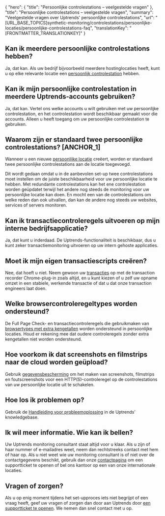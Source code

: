 {
  "hero": {
    "title": "Persoonlijke controlestations – veelgestelde vragen"
  },
  "title": "Persoonlijke controlestations – veelgestelde vragen",
  "summary": "Veelgestelde vragen over Uptrends' persoonlijke controlestations",
  "url": "[URL_BASE_TOPICS]synthetic-monitoring/controlestations/persoonlijke-locaties/persoonlijke-controlestations-faq",
  "translationKey": "[FRONTMATTER_TRANSLATIONKEY]"
}

## Kan ik meerdere persoonlijke controlestations hebben?

Ja, dat kan. Als uw bedrijf bijvoorbeeld meerdere hostinglocaties heeft, kunt u op elke relevante locatie een [persoonlijk controlestation]([LINK_URL_1]) hebben.

## Kan ik mijn persoonlijke controlestation in meerdere Uptrends-accounts gebruiken?

Ja, dat kan. Vertel ons welke accounts u wilt gebruiken met uw persoonlijke controlestation, en het controlestation wordt beschikbaar gemaakt voor die accounts. Alleen u heeft toegang om uw persoonlijke controlestation te gebruiken.

## Waarom zijn er standaard twee persoonlijke controlestations? [ANCHOR_1]

Wanneer u een nieuwe [persoonlijke locatie]([LINK_URL_2]) creëert, worden er standaard twee persoonlijke controlestations aan de locatie toegevoegd. 

Dit wordt gedaan omdat u in de aanbevolen set-up twee controlestations moet instellen om de juiste beschikbaarheid voor uw persoonlijke locatie te hebben. Met redundante controlestations kan het ene controlestation worden geüpdatet terwijl het andere nog steeds de monitoring voor uw persoonlijke locatie kan doen. En mocht een van de controlestations om welke reden dan ook uitvallen, dan kan de andere nog steeds uw websites, services of servers monitoren. 

## Kan ik transactiecontroleregels uitvoeren op mijn interne bedrijfsapplicatie?

Ja, dat kunt u inderdaad. De Uptrends-functionaliteit is beschikbaar, dus u kunt zeker transactiemonitoring uitvoeren op uw intern gehoste applicaties.

## Moet ik mijn eigen transactiescripts creëren?

Nee, dat hoeft u niet. Neem gewoon uw [transacties]([LINK_URL_3]) op met de transaction recorder Chrome-plug-in zoals altijd, en u kunt kiezen of u zelf uw opname omzet in een stabiele, werkende transactie of dat u dat onze transaction engineers laat doen.

## Welke browsercontroleregeltypes worden ondersteund?

De Full Page Check- en transactiecontroleregels die gebruikmaken van [browsertypes met extra kengetallen]([LINK_URL_4]) worden ondersteund in persoonlijke locaties. Houd er rekening mee dat oudere controleregels zonder extra kengetallen niet worden ondersteund.

## Hoe voorkom ik dat screenshots en filmstrips naar de cloud worden geüpload?

Gebruik [gegevensbescherming]([LINK_URL_5]) om het maken van screenshots, filmstrips en foutscreenshots voor een HTTP(S)-controleregel op de controlestations van uw persoonlijke locatie uit te schakelen. 

## Hoe los ik problemen op?

Gebruik de [Handleiding voor probleemoplossing]([LINK_URL_6]) in de Uptrends' knowledgebase.

## Ik wil meer informatie. Wie kan ik bellen?

Uw Uptrends monitoring consultant staat altijd voor u klaar. Als u zijn of haar nummer of e-mailadres weet, neem dan rechtstreeks contact met hem of haar op. Als u niet weet wie uw monitoring consultant is of niet over de contactgegevens beschikt, gebruik dan onze [contactpagina]([LINK_URL_7]) om een supportticket te openen of bel ons kantoor op een van onze internationale locaties.

## Vragen of zorgen?

Als u op enig moment tijdens het set-upproces iets niet begrijpt of een vraag heeft, geef uw vragen of zorgen dan door aan Uptrends door [een supportticket te openen]([LINK_URL_8]). We nemen dan snel contact met u op. 